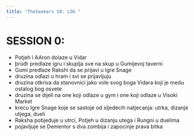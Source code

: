 ```yaml
---
title: "TheSeekers S0: LOG "
---
```


# SESSION 0: 

- Potjeh i AAron dolaze u Vidar
- þrúđr predlaze igru i skuplja sve na skup u Gumijevoj taverni
- Gumi predlaze Rakshi da se prijavi u Igre Snage
- druzina odlazi u hram i svi se prijavljuju
- druzina otkriva da stanovnici jako vole svog boga Vidara koji je medu ostalog bog osvete
- druzina se dijeli na one koji odlaze u gym i one koji odlaze u Visoki Market
- krecu Igre Snage koje se sastoje od sljedecih natjecanja: utrka, dizanje utjega, dueli
- Raksha pobjeduje u utrci, Potjeh u dizanju utega i Rungni u duelima
- pojavljuje se Dementor s dva zombija i zapocinje prava bitka